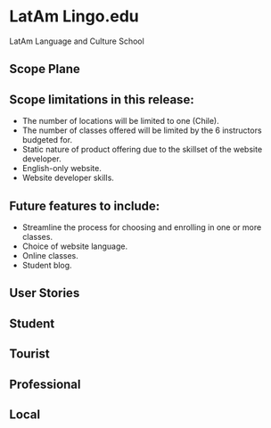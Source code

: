 # LatAm Lingo.edu
 LatAm Language and Culture School

## Scope Plane

## Scope limitations in this release:

- The number of locations will be limited to one (Chile).
- The number of classes offered will be limited by the 6 instructors budgeted for.
- Static nature of product offering due to the skillset of the website developer.
- English-only website.
- Website developer skills.

## Future features to include:

- Streamline the process for choosing and enrolling in one or more classes.
- Choice of website language.
- Online classes.
- Student blog.

## User Stories

## Student

## Tourist

## Professional

## Local
